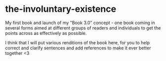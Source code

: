 # the-involuntary-existence
My first book and launch of my "Book 3.0" concept - one book coming in several forms aimed at different groups of readers and individuals to get the points across as effectively as possible.

I think that I will put various renditions of the book here, for you to help correct and clarify sentences and add references to make it ever better together <3
